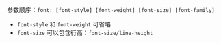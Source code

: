 参数顺序：`font: [font-style] [font-weight] [font-size] [font-family]`
- `font-style` 和 `font-weight` 可省略
- `font-size` 可以包含行高：`font-size/line-height`